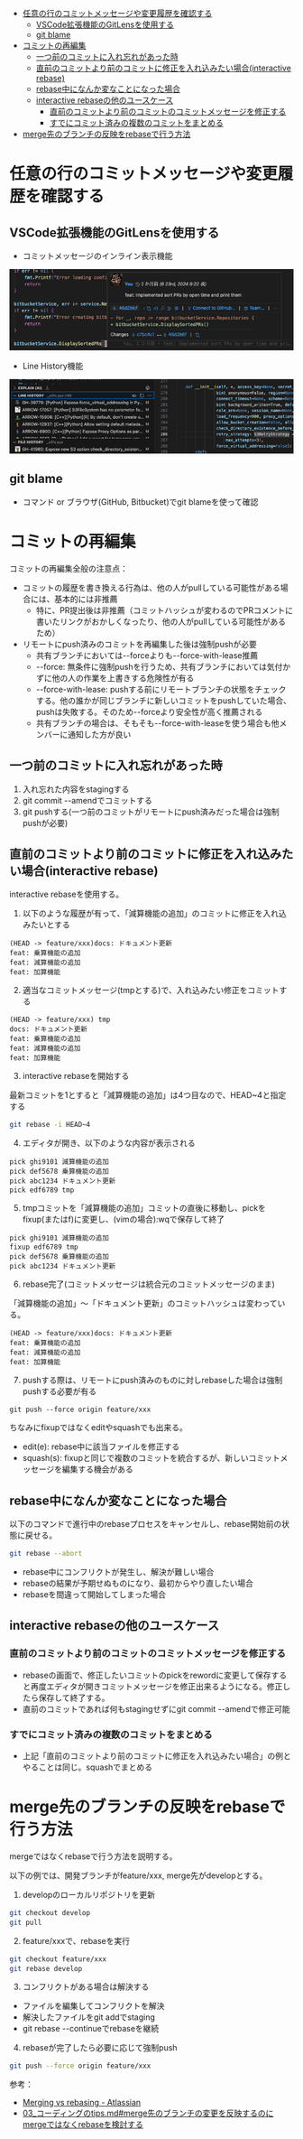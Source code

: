 - [任意の行のコミットメッセージや変更履歴を確認する](#任意の行のコミットメッセージや変更履歴を確認する)
  - [VSCode拡張機能のGitLensを使用する](#vscode拡張機能のgitlensを使用する)
  - [git blame](#git-blame)
- [コミットの再編集](#コミットの再編集)
  - [一つ前のコミットに入れ忘れがあった時](#一つ前のコミットに入れ忘れがあった時)
  - [直前のコミットより前のコミットに修正を入れ込みたい場合(interactive rebase)](#直前のコミットより前のコミットに修正を入れ込みたい場合interactive-rebase)
  - [rebase中になんか変なことになった場合](#rebase中になんか変なことになった場合)
  - [interactive rebaseの他のユースケース](#interactive-rebaseの他のユースケース)
    - [直前のコミットより前のコミットのコミットメッセージを修正する](#直前のコミットより前のコミットのコミットメッセージを修正する)
    - [すでにコミット済みの複数のコミットをまとめる](#すでにコミット済みの複数のコミットをまとめる)
- [merge先のブランチの反映をrebaseで行う方法](#merge先のブランチの反映をrebaseで行う方法)


# 任意の行のコミットメッセージや変更履歴を確認する

## VSCode拡張機能のGitLensを使用する
- コミットメッセージのインライン表示機能

![inline_commit_message](../../assets/vscode_gitlens_inline_commit_msg.png)


- Line History機能

![line_history](../../assets/vscode_gitlens_line_hist.png)


## git blame
- コマンド or ブラウザ(GitHub, Bitbucket)でgit blameを使って確認

# コミットの再編集

コミットの再編集全般の注意点：

- コミットの履歴を書き換える行為は、他の人がpullしている可能性がある場合には、基本的には非推薦
    - 特に、PR提出後は非推薦（コミットハッシュが変わるのでPRコメントに書いたリンクがおかしくなったり、他の人がpullしている可能性があるため）
- リモートにpush済みのコミットを再編集した後は強制pushが必要
    - 共有ブランチにおいては--forceよりも--force-with-lease推薦
    - --force: 無条件に強制pushを行うため、共有ブランチにおいては気付かずに他の人の作業を上書きする危険性が有る
    - --force-with-lease: pushする前にリモートブランチの状態をチェックする。他の誰かが同じブランチに新しいコミットをpushしていた場合、pushは失敗する。そのため--forceより安全性が高く推薦される
    - 共有ブランチの場合は、そもそも--force-with-leaseを使う場合も他メンバーに通知した方が良い


## 一つ前のコミットに入れ忘れがあった時

1. 入れ忘れた内容をstagingする
2. git commit --amendでコミットする
3. git pushする(一つ前のコミットがリモートにpush済みだった場合は強制pushが必要)

## 直前のコミットより前のコミットに修正を入れ込みたい場合(interactive rebase)

interactive rebaseを使用する。

1. 以下のような履歴が有って、「減算機能の追加」のコミットに修正を入れ込みたいとする

```text
(HEAD -> feature/xxx)docs: ドキュメント更新
feat: 乗算機能の追加
feat: 減算機能の追加
feat: 加算機能
```

2. 適当なコミットメッセージ(tmpとする)で、入れ込みたい修正をコミットする

```text
(HEAD -> feature/xxx) tmp
docs: ドキュメント更新
feat: 乗算機能の追加
feat: 減算機能の追加
feat: 加算機能
```

3. interactive rebaseを開始する

最新コミットを1とすると「減算機能の追加」は4つ目なので、HEAD~4と指定する

```bash
git rebase -i HEAD~4
```

4. エディタが開き、以下のような内容が表示される

```text
pick ghi9101 減算機能の追加
pick def5678 乗算機能の追加
pick abc1234 ドキュメント更新
pick edf6789 tmp
```

5. tmpコミットを「減算機能の追加」コミットの直後に移動し、pickをfixup(またはf)に変更し、(vimの場合):wqで保存して終了

```text
pick ghi9101 減算機能の追加
fixup edf6789 tmp
pick def5678 乗算機能の追加
pick abc1234 ドキュメント更新
```

6. rebase完了(コミットメッセージは統合元のコミットメッセージのまま)

「減算機能の追加」〜「ドキュメント更新」のコミットハッシュは変わっている。

```text
(HEAD -> feature/xxx)docs: ドキュメント更新
feat: 乗算機能の追加
feat: 減算機能の追加
feat: 加算機能
```

7. pushする際は、リモートにpush済みのものに対しrebaseした場合は強制pushする必要が有る

```text
git push --force origin feature/xxx
```

ちなみにfixupではなくeditやsquashでも出来る。
- edit(e): rebase中に該当ファイルを修正する
- squash(s): fixupと同じで複数のコミットを統合するが、新しいコミットメッセージを編集する機会がある

## rebase中になんか変なことになった場合

以下のコマンドで進行中のrebaseプロセスをキャンセルし、rebase開始前の状態に戻せる。

```bash
git rebase --abort
```

- rebase中にコンフリクトが発生し、解決が難しい場合
- rebaseの結果が予期せぬものになり、最初からやり直したい場合
- rebaseを間違って開始してしまった場合

## interactive rebaseの他のユースケース

### 直前のコミットより前のコミットのコミットメッセージを修正する
- rebaseの画面で、修正したいコミットのpickをrewordに変更して保存すると再度エディタが開きコミットメッセージを修正出来るようになる。修正したら保存して終了する。
- 直前のコミットであれば何もstagingせずにgit commit --amendで修正可能

### すでにコミット済みの複数のコミットをまとめる

- 上記「直前のコミットより前のコミットに修正を入れ込みたい場合」の例とやることは同じ。squashでまとめる


# merge先のブランチの反映をrebaseで行う方法

mergeではなくrebaseで行う方法を説明する。

以下の例では、開発ブランチがfeature/xxx, merge先がdevelopとする。

1. developのローカルリポジトリを更新

```bash
git checkout develop
git pull
```

2. feature/xxxで、rebaseを実行

```bash
git checkout feature/xxx
git rebase develop
```

3. コンフリクトがある場合は解決する

- ファイルを編集してコンフリクトを解決
- 解決したファイルをgit addでstaging
- git rebase --continueでrebaseを継続

4. rebaseが完了したら必要に応じて強制push

```bash
git push --force origin feature/xxx
```

参考：
- [Merging vs rebasing - Atlassian](https://www.atlassian.com/ja/git/tutorials/merging-vs-rebasing)
- [03_コーディングのtips.md#merge先のブランチの変更を反映するのにmergeではなくrebaseを検討する](./03_コーディングのtips.md#merge先のブランチの変更を反映するのにmergeではなくrebaseを検討する)
